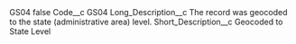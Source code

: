 <?xml version="1.0" encoding="UTF-8"?>
<CustomMetadata xmlns="http://soap.sforce.com/2006/04/metadata" xmlns:xsi="http://www.w3.org/2001/XMLSchema-instance" xmlns:xsd="http://www.w3.org/2001/XMLSchema">
    <label>GS04</label>
    <protected>false</protected>
    <values>
        <field>Code__c</field>
        <value xsi:type="xsd:string">GS04</value>
    </values>
    <values>
        <field>Long_Description__c</field>
        <value xsi:type="xsd:string">The record was geocoded to the state (administrative area) level.</value>
    </values>
    <values>
        <field>Short_Description__c</field>
        <value xsi:type="xsd:string">Geocoded to State Level</value>
    </values>
</CustomMetadata>
